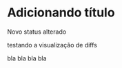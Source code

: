 <h1>Adicionando título </h1>

Novo status alterado

testando a visualização de diffs


bla bla bla bla